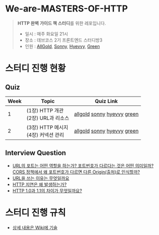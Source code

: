 # We-are-MASTERS-OF-HTTP
> **HTTP 완벽 가이드 책 스터디**를 위한 레포입니다.
> 
> - 일시 : 매주 화요일 21시 
> - 장소 : 데브코스 2기 프론트엔드 스터디방3
> - 인원 : [AllGold](https://github.com/dar-jeeling), [Sonny](https://github.com/sa02045), [Hyevvy](https://github.com/Hyevvy), [Green](https://github.com/yunjjeongjo)

# 스터디 진행 현황
## Quiz
| Week | Topic | Quiz Link |
|------|-------|-----------|
|  1  |(1장) HTTP 개관 <br> (2장) URL과 리소스      |     [allgold](https://github.com/prgrms-web-devcourse/We-are-the-MASTERS-OF-HTTP/blob/main/1%EC%A3%BC%EC%B0%A8/allgold.md) [sonny](https://github.com/prgrms-web-devcourse/We-are-the-MASTERS-OF-HTTP/blob/main/1%EC%A3%BC%EC%B0%A8/sonny.md) [hyevvy](https://github.com/prgrms-web-devcourse/We-are-the-MASTERS-OF-HTTP/blob/main/1%EC%A3%BC%EC%B0%A8/hyevvy.md) [green](https://github.com/prgrms-web-devcourse/We-are-the-MASTERS-OF-HTTP/blob/main/1%EC%A3%BC%EC%B0%A8/green.md)      |
|  2  |(3장) HTTP 메시지 <br> (4장) 커넥션 관리      |     [allgold](https://github.com/prgrms-web-devcourse/We-are-the-MASTERS-OF-HTTP/blob/main/2EC%A3%BC%EC%B0%A8/allgold.md) [sonny](https://github.com/prgrms-web-devcourse/We-are-the-MASTERS-OF-HTTP/blob/main/2EC%A3%BC%EC%B0%A8/sonny.md) [hyevvy](https://github.com/prgrms-web-devcourse/We-are-the-MASTERS-OF-HTTP/blob/main/2EC%A3%BC%EC%B0%A8/hyevvy.md) [green](https://github.com/prgrms-web-devcourse/We-are-the-MASTERS-OF-HTTP/blob/main/2EC%A3%BC%EC%B0%A8/green.md)      |

## Interview Question
- [URL의 포트는 어떤 역할을 하는가? 포트번호가 다르다는 것은 어떤 의미일까? CORS 정책에서 왜 포트번호가 다르면 다른 Origin(출처)로 인식할까?](https://github.com/prgrms-web-devcourse/We-are-the-MASTERS-OF-HTTP/discussions/19)
- [URL을 쓰는 이유는 무엇일까요](https://github.com/prgrms-web-devcourse/We-are-the-MASTERS-OF-HTTP/discussions/21)
- [HTTP 지연은 왜 발생하는가?](https://github.com/prgrms-web-devcourse/We-are-the-MASTERS-OF-HTTP/discussions/24)
- [HTTP 1.0과 1.1의 차이가 무엇일까요?](https://github.com/prgrms-web-devcourse/We-are-the-MASTERS-OF-HTTP/discussions/26)


# 스터디 진행 규칙
- [상세 내용은 Wiki에 기술](https://github.com/prgrms-web-devcourse/We-are-the-MASTERS-OF-HTTP/wiki)
